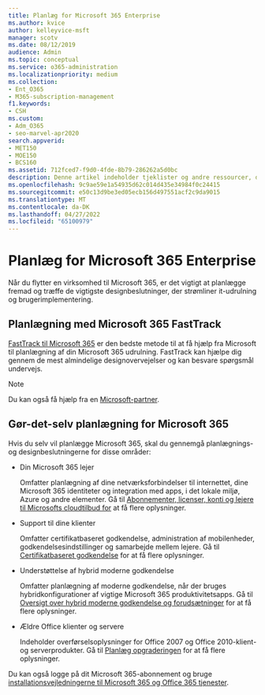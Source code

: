 ```yaml
---
title: Planlæg for Microsoft 365 Enterprise
ms.author: kvice
author: kelleyvice-msft
manager: scotv
ms.date: 08/12/2019
audience: Admin
ms.topic: conceptual
ms.service: o365-administration
ms.localizationpriority: medium
ms.collection:
- Ent_O365
- M365-subscription-management
f1.keywords:
- CSH
ms.custom:
- Adm_O365
- seo-marvel-apr2020
search.appverid:
- MET150
- MOE150
- BCS160
ms.assetid: 712fced7-f9d0-4fde-8b79-286262a5d0bc
description: Denne artikel indeholder tjeklister og andre ressourcer, du kan bruge til at planlægge din Microsoft 365 Enterprise udrulning.
ms.openlocfilehash: 9c9ae59e1a54935d62c014d435e34984f0c24415
ms.sourcegitcommit: e50c13d9be3ed05ecb156d497551acf2c9da9015
ms.translationtype: MT
ms.contentlocale: da-DK
ms.lasthandoff: 04/27/2022
ms.locfileid: "65100979"
---
```

# <a name="plan-for-microsoft-365-enterprise"></a>Planlæg for Microsoft 365 Enterprise

Når du flytter en virksomhed til Microsoft 365, er det vigtigt at planlægge fremad og træffe de vigtigste designbeslutninger, der strømliner it-udrulning og brugerimplementering. 

## <a name="planning-with-microsoft-365-fasttrack"></a>Planlægning med Microsoft 365 FastTrack

[FastTrack til Microsoft 365](https://www.microsoft.com/fasttrack/microsoft-365) er den bedste metode til at få hjælp fra Microsoft til planlægning af din Microsoft 365 udrulning. FastTrack kan hjælpe dig gennem de mest almindelige designovervejelser og kan besvare spørgsmål undervejs. 

>[!Note]
>Du kan også få hjælp fra en [Microsoft-partner](https://www.microsoft.com/solution-providers/home).
>

## <a name="do-it-yourself-planning-for-microsoft-365"></a>Gør-det-selv planlægning for Microsoft 365

Hvis du selv vil planlægge Microsoft 365, skal du gennemgå planlægnings- og designbeslutningerne for disse områder:

- Din Microsoft 365 lejer

  Omfatter planlægning af dine netværksforbindelser til internettet, dine Microsoft 365 identiteter og integration med apps, i det lokale miljø, Azure og andre elementer. Gå til [Abonnementer, licenser, konti og lejere til Microsofts cloudtilbud for](subscriptions-licenses-accounts-and-tenants-for-microsoft-cloud-offerings.md) at få flere oplysninger.

- Support til dine klienter

  Omfatter certifikatbaseret godkendelse, administration af mobilenheder, godkendelsesindstillinger og samarbejde mellem lejere. Gå til [Certifikatbaseret godkendelse](microsoft-365-client-support-certificate-based-authentication.md) for at få flere oplysninger.

- Understøttelse af hybrid moderne godkendelse

  Omfatter planlægning af moderne godkendelse, når der bruges hybridkonfigurationer af vigtige Microsoft 365 produktivitetsapps. Gå til [Oversigt over hybrid moderne godkendelse og forudsætninger](hybrid-modern-auth-overview.md) for at få flere oplysninger.

- Ældre Office klienter og servere

  Indeholder overførselsoplysninger for Office 2007 og Office 2010-klient- og serverprodukter. Gå til [Planlæg opgraderingen](plan-upgrade-previous-versions-office.md) for at få flere oplysninger.

Du kan også logge på dit Microsoft 365-abonnement og bruge [installationsvejledningerne til Microsoft 365 og Office 365 tjenester](setup-guides-for-microsoft-365.md).

